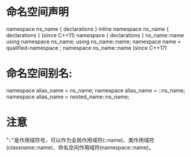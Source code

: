 # 命名空间声明
namespace ns_name { declarations }
inline namespace ns_name { declarations }       (since C++11)
namespace { declarations }
ns_name::name
using namespace ns_name;
using ns_name::name;
namespace name = qualified-namespace ;
namespace ns_name::name                         (since C++17)

# 命名空间别名:
namespace alias_name = ns_name;
namespace alias_name = ::ns_name;
namespace alias_name = nested_name::ns_name;

# 注意
"::"是作用域符号，可以作为全局作用域符(::name)、类作用域符(classname::name)、命名空间作用域符(namespace::name)。
